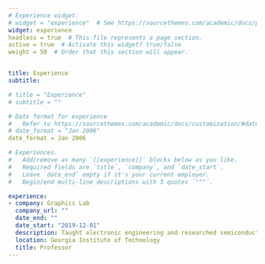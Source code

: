 ```yaml
---
# Experience widget.
# widget = "experience"  # See https://sourcethemes.com/academic/docs/page-builder/
widget: experience
headless = true  # This file represents a page section.
active = true  # Activate this widget? true/false
weight = 50  # Order that this section will appear.


title: Experience
subtitle:

# title = "Experience"
# subtitle = ""

# Date format for experience
#   Refer to https://sourcethemes.com/academic/docs/customization/#date-format
# date_format = "Jan 2006"
date_format = Jan 2006

# Experiences.
#   Add/remove as many `[[experience]]` blocks below as you like.
#   Required fields are `title`, `company`, and `date_start`.
#   Leave `date_end` empty if it's your current employer.
#   Begin/end multi-line descriptions with 3 quotes `"""`.

experience:
- company: Graphics Lab
  company_url: ""
  date_end: ""
  date_start: "2019-12-01"
  description: Taught electronic engineering and researched semiconductor physics.
  location: Georgia Institute of Technology
  title: Professor
---
```


